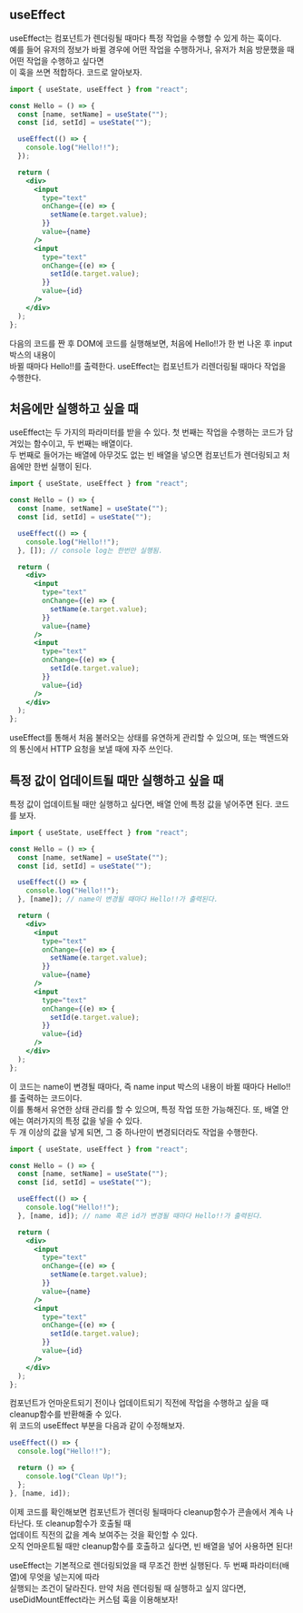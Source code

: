 ## useEffect

useEffect는 컴포넌트가 렌더링될 때마다 특정 작업을 수행할 수 있게 하는 훅이다.  
예를 들어 유저의 정보가 바뀔 경우에 어떤 작업을 수행하거나, 유저가 처음 방문했을 때 어떤 작업을 수행하고 싶다면  
이 훅을 쓰면 적합하다. 코드로 알아보자.

```jsx
import { useState, useEffect } from "react";

const Hello = () => {
  const [name, setName] = useState("");
  const [id, setId] = useState("");

  useEffect(() => {
    console.log("Hello!!");
  });

  return (
    <div>
      <input
        type="text"
        onChange={(e) => {
          setName(e.target.value);
        }}
        value={name}
      />
      <input
        type="text"
        onChange={(e) => {
          setId(e.target.value);
        }}
        value={id}
      />
    </div>
  );
};
```

다음의 코드를 짠 후 DOM에 코드를 실행해보면, 처음에 Hello!!가 한 번 나온 후 input 박스의 내용이  
바뀔 때마다 Hello!!를 출력한다. useEffect는 컴포넌트가 리렌더링될 때마다 작업을 수행한다.

## 처음에만 실행하고 싶을 때

useEffect는 두 가지의 파라미터를 받을 수 있다. 첫 번째는 작업을 수행하는 코드가 담겨있는 함수이고, 두 번째는 배열이다.  
두 번째로 들어가는 배열에 아무것도 없는 빈 배열을 넣으면 컴포넌트가 렌더링되고 처음에만 한번 실행이 된다.

```jsx
import { useState, useEffect } from "react";

const Hello = () => {
  const [name, setName] = useState("");
  const [id, setId] = useState("");

  useEffect(() => {
    console.log("Hello!!");
  }, []); // console log는 한번만 실행됨.

  return (
    <div>
      <input
        type="text"
        onChange={(e) => {
          setName(e.target.value);
        }}
        value={name}
      />
      <input
        type="text"
        onChange={(e) => {
          setId(e.target.value);
        }}
        value={id}
      />
    </div>
  );
};
```

useEffect를 통해서 처음 불러오는 상태를 유연하게 관리할 수 있으며, 또는 백엔드와의 통신에서 HTTP 요청을 보낼 때에 자주 쓰인다.

## 특정 값이 업데이트될 때만 실행하고 싶을 때

특정 값이 업데이트될 때만 실행하고 싶다면, 배열 안에 특정 값을 넣어주면 된다. 코드를 보자.

```jsx
import { useState, useEffect } from "react";

const Hello = () => {
  const [name, setName] = useState("");
  const [id, setId] = useState("");

  useEffect(() => {
    console.log("Hello!!");
  }, [name]); // name이 변경될 때마다 Hello!!가 출력된다.

  return (
    <div>
      <input
        type="text"
        onChange={(e) => {
          setName(e.target.value);
        }}
        value={name}
      />
      <input
        type="text"
        onChange={(e) => {
          setId(e.target.value);
        }}
        value={id}
      />
    </div>
  );
};
```

이 코드는 name이 변경될 때마다, 즉 name input 박스의 내용이 바뀔 때마다 Hello!!를 출력하는 코드이다.  
이를 통해서 유연한 상태 관리를 할 수 있으며, 특정 작업 또한 가능해진다. 또, 배열 안에는 여러가지의 특정 값을 넣을 수 있다.  
두 개 이상의 값을 넣게 되면, 그 중 하나만이 변경되더라도 작업을 수행한다.

```jsx
import { useState, useEffect } from "react";

const Hello = () => {
  const [name, setName] = useState("");
  const [id, setId] = useState("");

  useEffect(() => {
    console.log("Hello!!");
  }, [name, id]); // name 혹은 id가 변경될 때마다 Hello!!가 출력된다.

  return (
    <div>
      <input
        type="text"
        onChange={(e) => {
          setName(e.target.value);
        }}
        value={name}
      />
      <input
        type="text"
        onChange={(e) => {
          setId(e.target.value);
        }}
        value={id}
      />
    </div>
  );
};
```

컴포넌트가 언마운트되기 전이나 업데이트되기 직전에 작업을 수행하고 싶을 때 cleanup함수를 반환해줄 수 있다.  
위 코드의 useEffect 부분을 다음과 같이 수정해보자.

```jsx
useEffect(() => {
  console.log("Hello!!");

  return () => {
    console.log("Clean Up!");
  };
}, [name, id]);
```

이제 코드를 확인해보면 컴포넌트가 렌더링 될때마다 cleanup함수가 콘솔에서 계속 나타난다. 또 cleanup함수가 호출될 때  
업데이트 직전의 값을 계속 보여주는 것을 확인할 수 있다.  
오직 언마운트될 때만 cleanup함수를 호출하고 싶다면, 빈 배열을 넣어 사용하면 된다!

useEffect는 기본적으로 렌더링되었을 때 무조건 한번 실행된다. 두 번째 파라미터(배열)에 무엇을 넣는지에 따라  
실행되는 조건이 달라진다. 만약 처음 렌더링될 때 실행하고 싶지 않다면, useDidMountEffect라는 커스텀 훅을 이용해보자!
